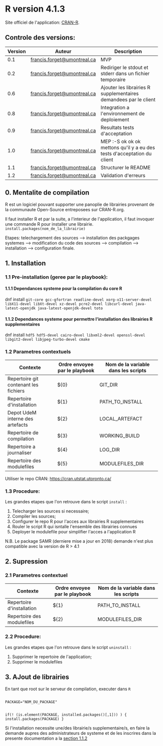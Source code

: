 
# R version 4.1.3

Site officiel de l'application: [CRAN-R](https://cran.r-project.org/).

## Controle des **versions**:

| Version  | Auteur  | Description  |
|---|---|---|
| 0.1  | francis.forget@umontreal.ca  | MVP |
| 0.2  | francis.forget@umontreal.ca  | Rediriger le stdout et stderr dans un fichier temporaire  
| 0.6  | francis.forget@umontreal.ca  | Ajouter les librairies R supplementaires demandees par le client  |
| 0.8  | francis.forget@umontreal.ca  | Integration a l'environnement de deploiement  |
| 0.9  | francis.forget@umontreal.ca  | Resultats tests d'acceptation  |
| 1.0  | francis.forget@umontreal.ca  | MEP :-S ok ok ok mettons qu'il y a eu des tests d'acceptation du client  |
| 1.1  | francis.forget@umontreal.ca  | Structurer le README  |
| 1.2  | francis.forget@umontreal.ca  | Validation d'erreurs  |

## 0. Mentalite de compilation
R est un logiciel pouvant supporter une panoplie de librairies provenant de la communaute Open-Source entreposees sur CRAN-R.org.

Il faut installer R et par la suite, a l'interieur de l'application, il faut invoquer une commande R pour installer une librairie.
<code>
install.packages(nom_de_la_librairie)
</code>

Etapes: telechargement des sources --> installation des packgages systemes --> modification du code des sources --> compilation --> installation --> configuration finale.

## 1. Installation

### 1.1 Pre-installation (geree par le playbook):

#### 1.1.1 Dependances systeme pour la compilation du core R
dnf install `git-core gcc-gfortran readline-devel xorg-x11-server-devel libX11-devel libXt-devel xz-devel pcre2-devel libcurl-devel java-latest-openjdk java-latest-openjdk-devel toto`

#### 1.1.2 Dependances systeme pour permettre l'installation des librairies R supplementaires
dnf install `hdf5 hdf5-devel cairo-devel libxml2-devel openssl-devel libgit2-devel libjpeg-turbo-devel cmake`

### 1.2 Parametres contextuels

| Contexte  | Ordre envoyee par le playbook| Nom de la variable dans les scripts  |
|---|---|---|
| Repertoire git contenant les fichiers  | ${0} |  GIT_DIR
| Repertoire d'installation         | ${1} | PATH_TO_INSTALL
| Depot UdeM interne des artefacts  | ${2} | LOCAL_ARTEFACT
| Repertoire de compilation         | ${3} | WORKING_BUILD
| Repertoire a journaliser          | ${4} | LOG_DIR
| Repertoire des modulefiles        | ${5} | MODULEFILES_DIR


Utiliser le repo CRAN: <https://cran.utstat.utoronto.ca/>

### 1.3 Procedure:

Les grandes etapes que l'on retrouve dans le script `install` :
1. Telecharger les sources si necessaire;
2. Compiler les sources;
3. Configurer le repo R pour l'acces aux librairies R supplementaires 
4. Rouler le script R qui isntalle l'ensemble des librairies connues 
5. Deployer le modulefile pour simplifier l'acces a l'application R

N.B. Le package SAMR (derniere mise a jour en 2018) demande n'est plus compatible avec la version de R > 4.1


## 2. Supression

### 2.1 Parametres contextuel

| Contexte  | Ordre envoyee par le playbook| Nom de la variable dans les scripts  |
|---|---|---|
| Repertoire d'installation         | ${1} | PATH_TO_INSTALL
| Repertoire des modulefiles        | ${2} | MODULEFILES_DIR

### 2.2 Procedure:

Les grandes etapes que l'on retrouve dans le script `uninstall` :
1. Supprimer le repertoire de l'application;
2. Supprimer le modulefiles


## 3. AJout de librairies

En tant que root sur le serveur de compilation, executer dans `R`

<code> 
PACKAGE="NOM_DU_PACKAGE"

if(! (is.element(PACKAGE, installed.packages()[,1])) ) { install.packages(PACKAGE) }
</code>

Si l'installation necessite une/des librairie/s supplementaire/s, en faire la demande aupres des administrateurs de systeme et de les inscrires dans la presente documentation a la [section 1.1.2](#112-deoendances-systeme-pour-permettre-dinstaller-des-librairies-r-supplementaires)